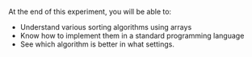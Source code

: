 At the end of this experiment, you will be able to:  

   - Understand various sorting algorithms using arrays  
   - Know how to implement them in a standard programming language  
   - See which algorithm is better in what settings.  


